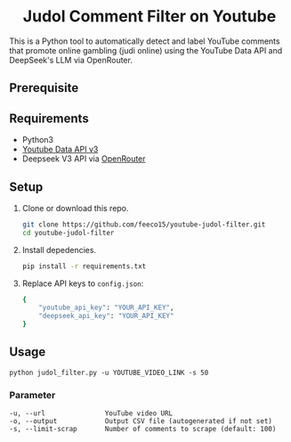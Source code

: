 <h1 align="center">Judol Comment Filter on Youtube</h1>

This is a Python tool to automatically detect and label YouTube comments that promote online gambling (judi online) using the YouTube Data API and DeepSeek's LLM via OpenRouter.

## Prerequisite

## Requirements
 - Python3
 - [Youtube Data API v3](https://console.cloud.google.com)
 - Deepseek V3 API via [OpenRouter](https://openrouter.ai/deepseek/deepseek-chat:free)

## Setup
1. Clone or download this repo.

    ```sh
    git clone https://github.com/feeco15/youtube-judol-filter.git
    cd youtube-judol-filter
    ```

2. Install depedencies.

    ```sh
    pip install -r requirements.txt
    ```

3. Replace API keys to `config.json`:

    ```sh
    {
        "youtube_api_key": "YOUR_API_KEY",
        "deepseek_api_key": "YOUR_API_KEY"
    }
    ```

## Usage

```
python judol_filter.py -u YOUTUBE_VIDEO_LINK -s 50
```

### Parameter

```
-u, --url               YouTube video URL
-o, --output            Output CSV file (autogenerated if not set)
-s, --limit-scrap       Number of comments to scrape (default: 100)
```
